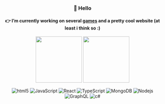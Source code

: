 
<h3 align="center">👋 Hello</h3>
<h4 align="center">👉 I’m currently working on several <a href="https://treixatek.itch.io/jaws-of-hunt">games</a> and a pretty cool website (at least i think so :)</h4>

<p align="center">
  <img src="https://github-readme-stats.vercel.app/api?username=Treixatek&&hide=issues,stars&count_private=true&show_icons=true&bg_color=161b24&hide_border=true&title_color=bbc3d0&text_color=838d9d&icon_color=ffcf5f" height="145"/>
  <img src="https://github-readme-stats.vercel.app/api/top-langs/?username=Treixatek&layout=compact&langs_count=4&hide=hlsl,shaderlab,glsl,c,python&bg_color=161b24&hide_border=true&title_color=bbc3d0&text_color=838d9d" height="145"/>
</p>

<p align="center">
  
  <img alt="html5" src="https://img.shields.io/badge/-HTML5-161b24?style=flat-square&logo=html5&logoColor=E34F26" />
  <img alt="JavaScript" src="https://img.shields.io/badge/-Javascript-161b24?style=for-the-badge&logo=javascript&logoColor=ffcc00" />
  <img alt="React" src="https://img.shields.io/badge/-React-161b24?style=flat-square&logo=react&logoColor=54c2de" />
  <img alt="TypeScript" src="https://img.shields.io/badge/-Typescript-161b24?style=flat-square&logo=typescript&logoColor=009dff" />
  <img alt="MongoDB" src="https://img.shields.io/badge/-MongoDB-161b24?style=flat-square&logo=mongodb&logoColor=11bf5d" />
  <img alt="Nodejs" src="https://img.shields.io/badge/-Nodejs-161b24?style=flat-square&logo=Node.js&logoColor=09914f" />
  <img alt="GraphQL" src="https://img.shields.io/badge/-GraphQL-161b24?style=flat-square&logo=graphql&logoColor=E10098" />
  <img alt="c#" src="https://img.shields.io/badge/-C%23-161b24?style=flat-square" />
</p>
